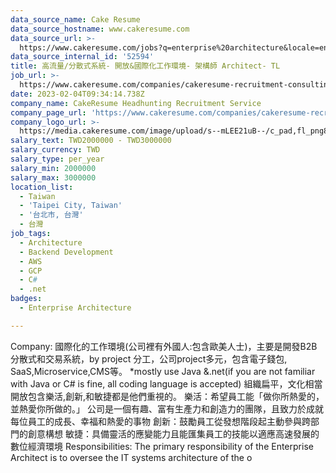 ```yaml
---
data_source_name: Cake Resume
data_source_hostname: www.cakeresume.com
data_source_url: >-
  https://www.cakeresume.com/jobs?q=enterprise%20architecture&locale=en&range%5Bsalary_range%5D%5Bmin%5D=1000000
data_source_internal_id: '52594'
title: 高流量/分散式系統- 開放&國際化工作環境- 架構師 Architect- TL
job_url: >-
  https://www.cakeresume.com/companies/cakeresume-recruitment-consulting/jobs/a6847e
date: 2023-02-04T09:34:14.738Z
company_name: CakeResume Headhunting Recruitment Service
company_page_url: 'https://www.cakeresume.com/companies/cakeresume-recruitment-consulting'
company_logo_url: >-
  https://media.cakeresume.com/image/upload/s--mLEE21uB--/c_pad,fl_png8,h_200,w_200/v1620881212/vdbipassrdfr8omwzeq6.png
salary_text: TWD2000000 - TWD3000000
salary_currency: TWD
salary_type: per_year
salary_min: 2000000
salary_max: 3000000
location_list:
  - Taiwan
  - 'Taipei City, Taiwan'
  - '台北市, 台灣'
  - 台灣
job_tags:
  - Architecture
  - Backend Development
  - AWS
  - GCP
  - C#
  - .net
badges:
  - Enterprise Architecture

---
```


Company: 國際化的工作環境(公司裡有外國人:包含歐美人士)，主要是開發B2B分散式和交易系統，by project 分工，公司project多元，包含電子錢包, SaaS,Microservice,CMS等。 *mostly use Java &.net(if you are not familiar with Java or C# is fine, all coding language is accepted) 組織扁平，文化相當開放包含樂活,創新,和敏捷都是他們重視的。 樂活：希望員工能「做你所熱愛的，並熱愛你所做的。」 公司是一個有趣、富有生產力和創造力的團隊，且致力於成就每位員工的成長、幸福和熱愛的事物 創新：鼓勵員工從發想階段起主動參與跨部門的創意構想 敏捷：具備靈活的應變能力且能匯集員工的技能以適應高速發展的數位經濟環境 Responsibilities: The primary responsibility of the Enterprise Architect is to oversee the IT systems architecture of the o